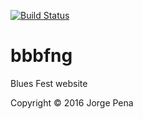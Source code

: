 [![Build Status](https://travis-ci.org/jmgpena/bbbfng.svg?branch=master)](https://travis-ci.org/jmgpena/bbbfng)

# bbbfng

Blues Fest website

Copyright © 2016 Jorge Pena

